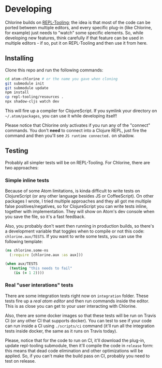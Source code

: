 # Developing

Chlorine builds on [REPL-Tooling](https://github.com/mauricioszabo/repl-tooling/); the idea is that most of the code can be ported between multiple editors, and every specific plug-in (like Chlorine, for example) just needs to "watch" some specific elements. So, while developing new features, think carefully if that feature can be used in multiple editors - if so, put it on REPL-Tooling and then use it from here.

## Installing

Clone this repo and run the following commands:

```bash
cd atom-chlorine # or the name you gave when cloning
git submodule init
git submodule update
npm install
cp repl-tooling/resources .
npx shadow-cljs watch dev
```

This will fire up a compiler for ClojureScript. If you symlink your directory on `~/.atom/packages`, you can use it while developing itself!

Please notice that Chlorine only activates if you run any of the "connect" commands. You don't **need** to connect into a Clojure REPL, just fire the command and then you'll see `JS runtime connected.` on shadow.

## Testing

Probably all simpler tests will be on REPL-Tooling. For Chlorine, there are two approaches:

### Simple inline tests
Because of some Atom limitations, is kinda difficult to write tests on ClojureScript (or any other language besides JS or CoffeeScript). On other packages I wrote, I tried multiple approaches and they all got me multiple false positives/negatives, so for ClojureScript you can write tests inline, together with implementation. They will show on Atom's dev console when you save the file, so it's a fast feedback.

Also, you probably don't want then running in production builds, so there's a development variable that toggles when to compile or not this code: `chlorine.aux/TESTS`. If you want to write some tests, you can use the following template:

```clojure
(ns chlorine.some-ns
  (:require [chlorine.aux :as aux]))

(when aux/TESTS
  (testing "this needs to fail"
    (is (= 1 2))))
```

### Real "user interations" tests
There are some integration tests right now on `integration` folder. These tests fire up a _real atom editor_ and then run commands inside the editor. This is as close you can get to your user interacting with Chlorine.

Also, there are some docker images so that these tests will be run on Travis CI (or any other CI that supports docker). You can test to see if your code can run inside a CI using `./scripts/ci` command (it'll run all the integration tests inside docker, the same as it runs on Travis today).

Please, notice that for the code to run on CI, it'll download the plug-in, update repl-tooling submodule, then it'll compile the code in `release` form: this means that dead code elimination and other optimizations will be applied. So, if you can't make the build pass on CI, probably you need to test on release.
